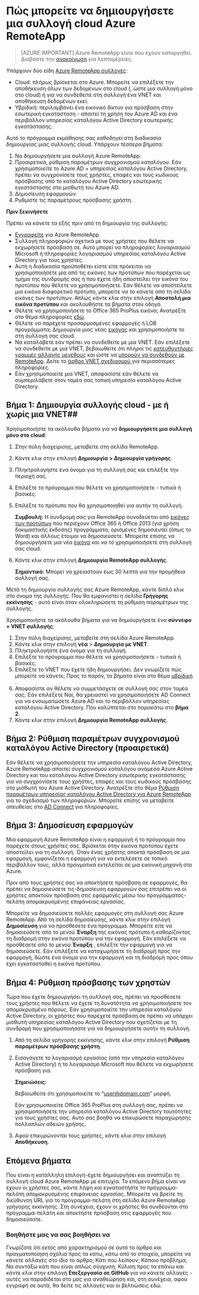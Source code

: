 <properties 
    pageTitle="Πώς μπορείτε να δημιουργήσετε μια συλλογή cloud Azure RemoteApp | Microsoft Azure" 
    description="Μάθετε πώς μπορείτε να δημιουργήσετε μια ανάπτυξη του RemoteApp Azure που αποθηκεύει τα δεδομένα του Azure cloud." 
    services="remoteapp" 
    documentationCenter="" 
    authors="lizap" 
    manager="mbaldwin" 
    editor=""/>

<tags 
    ms.service="remoteapp" 
    ms.workload="compute" 
    ms.tgt_pltfrm="na" 
    ms.devlang="na" 
    ms.topic="article" 
    ms.date="08/15/2016" 
    ms.author="elizapo"/>

# <a name="how-to-create-a-cloud-collection-of-azure-remoteapp"></a>Πώς μπορείτε να δημιουργήσετε μια συλλογή cloud Azure RemoteApp

> [AZURE.IMPORTANT]
> Azure RemoteApp είναι που έχουν καταργηθεί. Διαβάστε την [ανακοίνωση](https://go.microsoft.com/fwlink/?linkid=821148) για λεπτομέρειες.

Υπάρχουν δύο είδη [Azure RemoteApp συλλογές](remoteapp-collections.md): 

- Cloud: πλήρως βρίσκεται στο Azure. Μπορείτε να επιλέξετε την αποθήκευση όλων των δεδομένων στο cloud (, ώστε μια συλλογή μόνο στο cloud) ή για να συνδεθείτε στη συλλογή ένα VNET και αποθήκευση δεδομένων εκεί.   
- Υβριδική: περιλαμβάνει ένα εικονικό δίκτυο για πρόσβαση στην εσωτερική εγκατάσταση - απαιτεί τη χρήση του Azure AD και ένα περιβάλλον υπηρεσίας καταλόγου Active Directory εσωτερικής εγκατάστασης.

Αυτό το πρόγραμμα εκμάθησης σας καθοδηγεί στη διαδικασία δημιουργίας μιας συλλογής cloud. Υπάρχουν τέσσερα βήματα: 

1.  Να δημιουργήσετε μια συλλογή Azure RemoteApp.
2.  Προαιρετικά, ρύθμιση παραμέτρων συγχρονισμού καταλόγου. Εάν χρησιμοποιείτε το Azure AD + υπηρεσίας καταλόγου Active Directory, πρέπει να συγχρονίσετε τους χρήστες, επαφές και τους κωδικούς πρόσβασης από το καταλόγου Active Directory εσωτερικής εγκατάστασης στο μισθωτή του Azure AD.
5.  Δημοσίευση εφαρμογών.
6.  Ρυθμίστε τις παραμέτρους πρόσβασης χρήστη.


**Πριν ξεκινήσετε**

Πρέπει να κάνετε τα εξής πριν από τη δημιουργία της συλλογής:

- [Εγγραφείτε](https://azure.microsoft.com/services/remoteapp/) για Azure RemoteApp. 
- Συλλογή πληροφοριών σχετικά με τους χρήστες που θέλετε να εκχωρήσετε πρόσβαση σε. Αυτό μπορεί να πληροφορίες λογαριασμού Microsoft ή πληροφορίες λογαριασμού υπηρεσίας καταλόγου Active Directory για τους χρήστες.
- Αυτή η διαδικασία προϋποθέτει είστε είτε πρόκειται να χρησιμοποιήσετε μία από τις εικόνες των προτύπων που παρέχεται ως τμήμα της συνδρομής σας ή που έχετε ήδη αποστείλει την εικόνα του προτύπου που θέλετε να χρησιμοποιήσετε. Εάν θέλετε να αποστείλετε μια εικόνα διαφορετικό πρότυπο, μπορείτε να το κάνετε από τη σελίδα εικόνες των προτύπων. Απλώς κάντε κλικ στην επιλογή **Αποστολή μια εικόνα προτύπου** και ακολουθήστε τα βήματα στον οδηγό. 
- Θέλετε να χρησιμοποιήσετε το Office 365 ProPlus εικόνα; Ανατρέξτε στο θέμα πληροφορίες [εδώ](remoteapp-officesubscription.md).
- Θέλετε να παρέχετε προσαρμοσμένες εφαρμογές ή LOB προγράμματα; Δημιουργία μιας νέας [εικόνας](remoteapp-imageoptions.md) και χρησιμοποιήστε το στη συλλογή σας cloud.
- Να καταλάβετε εάν πρέπει να συνδεθείτε με μια VNET. Εάν επιλέξετε να συνδεθείτε με μια VNET, βεβαιωθείτε ότι πληροί τις [κατευθυντήριες γραμμές αλλαγής μεγέθους](remoteapp-vnetsizing.md) και ώστε να [μπορούν να συνδεθούν με RemoteApp](remoteapp-vnet.md). Δείτε το [άρθρο VNET σχεδιασμού ](remoteapp-planvnet.md)για περισσότερες πληροφορίες.
- Εάν χρησιμοποιείτε μια VNET, αποφασίστε εάν θέλετε να συμπεριλάβετε στον τομέα σας τοπική υπηρεσία καταλόγου Active Directory.

## <a name="step-1-create-a-cloud-collection---with-or-without-a-vnet"></a>Βήμα 1: Δημιουργία συλλογής cloud - με ή χωρίς μια VNET##


Χρησιμοποιήστε τα ακόλουθα βήματα για να **δημιουργήσετε μια συλλογή μόνο στο cloud**:

1. Στην πύλη διαχείρισης, μεταβείτε στη σελίδα RemoteApp.
2. Κάντε κλικ στην επιλογή **Δημιουργία > Δημιουργία γρήγορης**.
3. Πληκτρολογήστε ένα όνομα για τη συλλογή σας και επιλέξτε την περιοχή σας.
4. Επιλέξτε το πρόγραμμα που θέλετε να χρησιμοποιήσετε - τυπικά ή βασικές.
5. Επιλέξτε το πρότυπο που θα χρησιμοποιηθεί για αυτήν τη συλλογή. 

    **Συμβουλή:** Η συνδρομή σας για RemoteApp συνοδεύεται από [εικόνες των προτύπων](remoteapp-images.md) που περιέχουν Office 365 ή Office 2013 (για χρήση δοκιμαστικής έκδοσης) προγράμματα, ορισμένες δημοσιευτεί (όπως το Word) και άλλους έτοιμοι να δημοσιεύσετε. Μπορείτε επίσης να δημιουργήσετε μια νέα [εικόνα](remoteapp-imageoptions.md) και να το χρησιμοποιήσετε στη συλλογή σας cloud.


1. Κάντε κλικ στην επιλογή **Δημιουργία RemoteApp συλλογής**.
    
    **Σημαντικό:** Μπορεί να χρειαστούν έως 30 λεπτά για την προμήθεια συλλογή σας.

Μετά τη δημιουργία συλλογής σας Azure RemoteApp, κάντε διπλό κλικ στο όνομα της συλλογής. Που θα εμφανιστεί η σελίδα **Γρήγορης εκκίνησης** - αυτό είναι όταν ολοκληρώσετε τη ρύθμιση παραμέτρων της συλλογής.

Χρησιμοποιήστε τα ακόλουθα βήματα για να δημιουργήσετε ένα **σύννεφο + VNET συλλογής**:

1. Στην πύλη διαχείρισης, μεταβείτε στη σελίδα Azure RemoteApp.
2. Κάντε κλικ στην επιλογή **νέα** > **Δημιουργία με VNET**.
3. Πληκτρολογήστε ένα όνομα για τη συλλογή.
4. Επιλέξτε το πρόγραμμα που θέλετε να χρησιμοποιήσετε - τυπικά ή βασικές.
5. Επιλέξτε το VNET που έχετε ήδη δημιουργήσει. Δεν γνωρίζετε πώς μπορείτε να κάνετε; Προς το παρόν, τα βήματα είναι στο θέμα [υβριδική](remoteapp-create-hybrid-deployment.md) .
6. Αποφασίστε αν θέλετε να συμμετάσχετε σε συλλογή σας στον τομέα σας. Εάν επιλέξετε Ναι, θα χρειαστεί να χρησιμοποιήσετε AD Connect για να ενσωματώσετε Azure AD και το περιβάλλον υπηρεσίας καταλόγου Active Directory. Που καλύπτεται στο παρακάτω στο **βήμα 2**.
6. Κάντε κλικ στην επιλογή **Δημιουργία RemoteApp συλλογής**.


## <a name="step-2-configure-active-directory-directory-synchronization-optional"></a>Βήμα 2: Ρύθμιση παραμέτρων συγχρονισμού καταλόγου Active Directory (προαιρετικά) ##

Εάν θέλετε να χρησιμοποιήσετε την υπηρεσία καταλόγου Active Directory, Azure RemoteApp απαιτεί συγχρονισμού καταλόγου ανάμεσα Azure Active Directory και του καταλόγου Active Directory εσωτερικής εγκατάστασης για να συγχρονίσετε τους χρήστες, επαφές και τους κωδικούς πρόσβασης στο μισθωτή του Azure Active Directory. Ανατρέξτε στο θέμα [Ρύθμιση παραμέτρων υπηρεσίας καταλόγου Active Directory για Azure RemoteApp](remoteapp-ad.md) για το σχεδιασμό των πληροφοριών. Μπορείτε επίσης να μεταβείτε απευθείας στο [AD Connect](https://blogs.technet.microsoft.com/enterprisemobility/2014/08/04/connecting-ad-and-azure-ad-only-4-clicks-with-azure-ad-connect/) για πληροφορίες.

## <a name="step-3-publish-apps"></a>Βήμα 3: Δημοσίευση εφαρμογών ##

Μια εφαρμογή Azure RemoteApp είναι η εφαρμογή ή το πρόγραμμα που παρέχετε στους χρήστες σας. Βρίσκεται στην εικόνα προτύπου έχετε αποστείλει για τη συλλογή. Όταν ένας χρήστης αποκτά πρόσβαση σε μια εφαρμογή, εμφανίζεται η εφαρμογή για να εκτελέσετε σε τοπικό περιβάλλον τους, αλλά πραγματικά εκτελείται σε μια εικονική μηχανή στο Azure. 

Πριν από τους χρήστες σας να αποκτήσετε πρόσβαση σε εφαρμογές, θα πρέπει να δημοσιεύσετε τις-δημοσίευση εφαρμογών σας επιτρέπει να οι χρήστες αποκτούν πρόσβαση στις εφαρμογές μέσω του προγράμματος-πελάτη απομακρυσμένης επιφάνειας εργασίας.
 
Μπορείτε να δημοσιεύσετε πολλές εφαρμογές στη συλλογή σας Azure RemoteApp. Από τη σελίδα δημοσίευσης, κάντε κλικ στην επιλογή **Δημοσίευση** για να προσθέσετε ένα πρόγραμμα. Μπορείτε είτε να δημοσιεύσετε από το μενού **Έναρξη** της εικόνας πρότυπο ή καθορίζοντας τη διαδρομή στην εικόνα προτύπου για την εφαρμογή. Εάν επιλέξετε να προσθέσετε από το μενού **Έναρξη** , επιλέξτε την εφαρμογή για να δημοσιεύσετε. Εάν επιλέξετε να καταχωρήσετε τη διαδρομή προς την εφαρμογή, δώστε ένα όνομα για την εφαρμογή και τη διαδρομή προς όπου έχει εγκατασταθεί η εικόνα προτύπου.

## <a name="step-4-configure-user-access"></a>Βήμα 4: Ρύθμιση πρόσβασης των χρηστών ##

Τώρα που έχετε δημιουργήσει τη συλλογή σας, πρέπει να προσθέσετε τους χρήστες που θέλετε να έχετε τη δυνατότητα να χρησιμοποιήσετε τον απομακρυσμένο πόρους. Εάν χρησιμοποιείτε την υπηρεσία καταλόγου Active Directory, οι χρήστες που παρέχετε πρόσβαση σε πρέπει να υπάρχει μισθωτή υπηρεσίας καταλόγου Active Directory που σχετίζεται με τη συνδρομή που χρησιμοποιήσατε για να δημιουργήσετε αυτήν τη συλλογή.

1.  Από τη σελίδα γρήγορης εκκίνησης, κάντε κλικ στην επιλογή **Ρύθμιση παραμέτρων πρόσβασης χρήστη**. 
2.  Εισαγάγετε το λογαριασμό εργασίας (από την υπηρεσία καταλόγου Active Directory) ή το λογαριασμό Microsoft που θέλετε να εκχωρήσετε πρόσβαση για.

    **Σημειώσεις:** 

    Βεβαιωθείτε ότι χρησιμοποιείτε το “user@domain.com” μορφή.

    Εάν χρησιμοποιείτε Office 365 ProPlus στη συλλογή σας, πρέπει να χρησιμοποιήσετε την υπηρεσία καταλόγου Active Directory ταυτότητες για τους χρήστες σας. Αυτό σας βοηθά να επικυρώσετε παραχώρησης πολλαπλών αδειών χρήσης. 

3.  Αφού επικυρώνονται τους χρήστες, κάντε κλικ στην επιλογή **Αποθήκευση**.


## <a name="next-steps"></a>Επόμενα βήματα ##

Που είναι η κατάλληλη επιλογή-έχετε δημιουργήσει και αναπτύξει τη συλλογή cloud Azure RemoteApp με επιτυχία. Το επόμενο βήμα είναι να έχουν οι χρήστες σας, κάντε λήψη και εγκαταστήστε το πρόγραμμα-πελάτη απομακρυσμένης επιφάνειας εργασίας. Μπορείτε να βρείτε τη διεύθυνση URL για το πρόγραμμα-πελάτη στη σελίδα Azure RemoteApp γρήγορης εκκίνησης. Στη συνέχεια, έχουν οι χρήστες θα συνδέονται στο πρόγραμμα-πελάτη και αποκτήστε πρόσβαση στις εφαρμογές που δημοσιεύσατε.

### <a name="help-us-help-you"></a>Βοηθήστε μας να σας βοηθήσει να 
Γνωρίζατε ότι εκτός από χαρακτηρισμού σε αυτό το άρθρο και πραγματοποίηση σχόλια προς τα κάτω, κάτω από το στοιχείο, μπορείτε να κάνετε αλλαγές στο ίδιο το άρθρο; Κάτι που λείπουν; Κάποιο πρόβλημα; Να συντάξω κάτι που είναι απλώς σύγχυση; Κύλιση προς τα επάνω και κάντε κλικ στην επιλογή **Επεξεργασία σε GitHub** για να κάνετε αλλαγές - αυτές να παραδίδεται στο μας για αναθεώρηση και, στη συνέχεια, αφού εγγραφή σε αυτά, θα δείτε τις αλλαγές και οι βελτιώσεις εδώ.